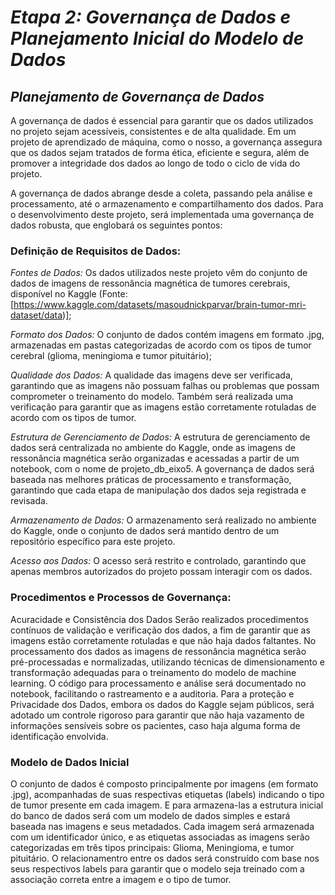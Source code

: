 # *Etapa 2: Governança de Dados e Planejamento Inicial do Modelo de Dados* 
## *Planejamento de Governança de Dados* 


A governança de dados é essencial para garantir que os dados utilizados no projeto sejam acessíveis, consistentes e de alta qualidade. Em um projeto de aprendizado de máquina, como o nosso, a governança assegura que os dados sejam tratados de forma ética, eficiente e segura, além de promover a integridade dos dados ao longo de todo o ciclo de vida do projeto.

A governança de dados abrange desde a coleta, passando pela análise e processamento, até o armazenamento e compartilhamento dos dados. Para o desenvolvimento deste projeto, será implementada uma governança de dados robusta, que englobará os seguintes pontos:

### Definição de Requisitos de Dados:

*Fontes de Dados:* Os dados utilizados neste projeto vêm do conjunto de dados de imagens de ressonância magnética de tumores cerebrais, disponível no Kaggle (Fonte: [https://www.kaggle.com/datasets/masoudnickparvar/brain-tumor-mri-dataset/data)];

*Formato dos Dados:* O conjunto de dados contém imagens em formato .jpg, armazenadas em pastas categorizadas de acordo com os tipos de tumor cerebral (glioma, meningioma e tumor pituitário);

*Qualidade dos Dados:* A qualidade das imagens deve ser verificada, garantindo que as imagens não possuam falhas ou problemas que possam comprometer o treinamento do modelo. Também será realizada uma verificação para garantir que as imagens estão corretamente rotuladas de acordo com os tipos de tumor.

*Estrutura de Gerenciamento de Dados:* A estrutura de gerenciamento de dados será centralizada no ambiente do Kaggle, onde as imagens de ressonância magnética serão organizadas e acessadas a partir de um notebook, com o nome de projeto_db_eixo5. A governança de dados será baseada nas melhores práticas de processamento e transformação, garantindo que cada etapa de manipulação dos dados seja registrada e revisada.

*Armazenamento de Dados:* O armazenamento será realizado no ambiente do Kaggle, onde o conjunto de dados será mantido dentro de um repositório específico para este projeto.

*Acesso aos Dados:* O acesso será restrito e controlado, garantindo que apenas membros autorizados do projeto possam interagir com os dados.

### Procedimentos e Processos de Governança:

Acuracidade e Consistência dos Dados Serão realizados procedimentos contínuos de validação e verificação dos dados, a fim de garantir que as imagens estão corretamente rotuladas e que não haja dados faltantes. No processamento dos dados as imagens de ressonância magnética serão pré-processadas e normalizadas, utilizando técnicas de dimensionamento e transformação adequadas para o treinamento do modelo de machine learning. O código para processamento e análise será documentado no notebook, facilitando o rastreamento e a auditoria. Para a proteção e Privacidade dos Dados, embora os dados do Kaggle sejam públicos, será adotado um controle rigoroso para garantir que não haja vazamento de informações sensíveis sobre os pacientes, caso haja alguma forma de identificação envolvida.

### Modelo de Dados Inicial

O conjunto de dados é composto principalmente por imagens (em formato .jpg), acompanhadas de suas respectivas etiquetas (labels) indicando o tipo de tumor presente em cada imagem. E para armazena-las a estrutura inicial do banco de dados será com um modelo de dados simples e estará baseada nas imagens e seus metadados. Cada imagem será armazenada com um identificador único, e as etiquetas associadas as imagens serão categorizadas em três tipos principais: Glioma, Meningioma, e tumor pituitário. O relacionamentro entre os dados será construído com base nos seus respectivos labels para garantir que o modelo seja treinado com a associação correta entre a imagem e o tipo de tumor.



